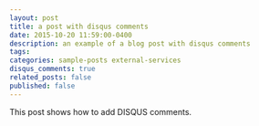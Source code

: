 ```yaml
---
layout: post
title: a post with disqus comments
date: 2015-10-20 11:59:00-0400
description: an example of a blog post with disqus comments
tags: 
categories: sample-posts external-services
disqus_comments: true
related_posts: false
published: false
---
```


This post shows how to add DISQUS comments.
